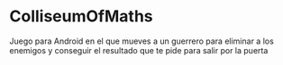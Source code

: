 # ColliseumOfMaths

Juego para Android en el que mueves a un guerrero para eliminar a los enemigos y conseguir el resultado que te pide para salir por la puerta

